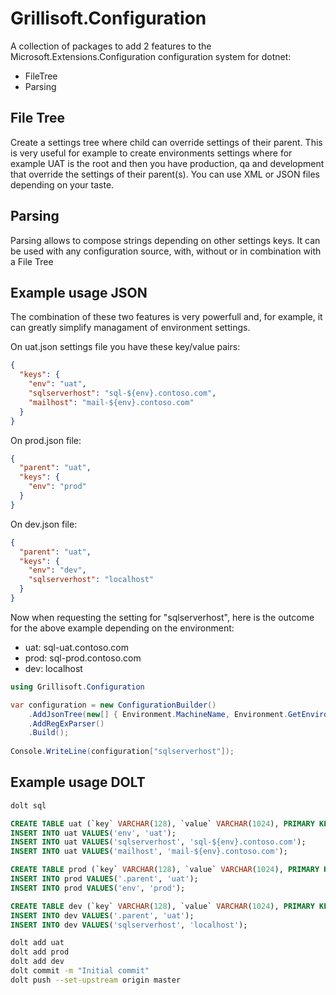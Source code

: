 # Grillisoft.Configuration

A collection of packages to add 2 features to the Microsoft.Extensions.Configuration configuration system for dotnet:
- FileTree
- Parsing

## File Tree
Create a settings tree where child can override settings of their parent. This is very useful for example to create environments settings where for example UAT is the root and then you have production, qa and development that override the settings of their parent(s). You can use XML or JSON files depending on your taste.

## Parsing
Parsing allows to compose strings depending on other settings keys. It can be used with any configuration source, with, without or in combination with a File Tree

## Example usage JSON
The combination of these two features is very powerfull and, for example, it can greatly simplify managament of environment settings.

On uat.json settings file you have these key/value pairs:
```json
{
  "keys": {
    "env": "uat",
    "sqlserverhost": "sql-${env}.contoso.com",
    "mailhost": "mail-${env}.contoso.com"
  }
}
```

On prod.json file:
```json
{
  "parent": "uat",
  "keys": {
    "env": "prod"
  }
}
```

On dev.json file:
```json
{
  "parent": "uat",
  "keys": {
    "env": "dev",
    "sqlserverhost": "localhost"
  }
}
```

Now when requesting the setting for "sqlserverhost", here is the outcome for the above example depending on the environment:
- uat: sql-uat.contoso.com
- prod: sql-prod.contoso.com
- dev: localhost

```csharp
using Grillisoft.Configuration

var configuration = new ConfigurationBuilder()
    .AddJsonTree(new[] { Environment.MachineName, Environment.GetEnvironmentVariable("ENVIRONMENT") })
    .AddRegExParser()
    .Build();
    
Console.WriteLine(configuration["sqlserverhost"]);
```

## Example usage DOLT

```bash
dolt sql
```

```sql
CREATE TABLE uat (`key` VARCHAR(128), `value` VARCHAR(1024), PRIMARY KEY(`key`));
INSERT INTO uat VALUES('env', 'uat');
INSERT INTO uat VALUES('sqlserverhost', 'sql-${env}.contoso.com');
INSERT INTO uat VALUES('mailhost', 'mail-${env}.contoso.com');

CREATE TABLE prod (`key` VARCHAR(128), `value` VARCHAR(1024), PRIMARY KEY(`key`));
INSERT INTO prod VALUES('.parent', 'uat');
INSERT INTO prod VALUES('env', 'prod');

CREATE TABLE dev (`key` VARCHAR(128), `value` VARCHAR(1024), PRIMARY KEY(`key`));
INSERT INTO dev VALUES('.parent', 'uat');
INSERT INTO dev VALUES('sqlserverhost', 'localhost');
```

```bash
dolt add uat
dolt add prod
dolt add dev
dolt commit -m "Initial commit"
dolt push --set-upstream origin master
```